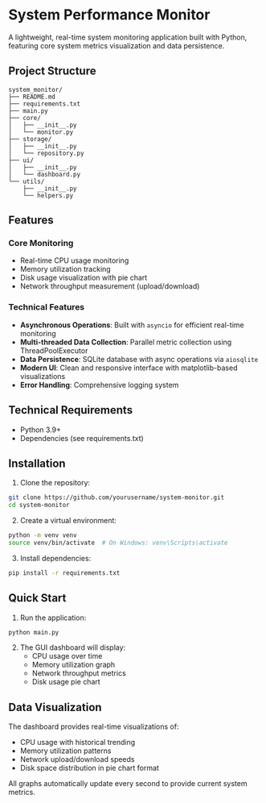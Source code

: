 # System Performance Monitor

A lightweight, real-time system monitoring application built with Python, featuring core system metrics visualization and data persistence.

## Project Structure
```
system_monitor/
├── README.md
├── requirements.txt
├── main.py
├── core/
│   ├── __init__.py
│   └── monitor.py
├── storage/
│   ├── __init__.py
│   └── repository.py
├── ui/
│   ├── __init__.py
│   └── dashboard.py
└── utils/
    ├── __init__.py
    └── helpers.py
```

## Features

### Core Monitoring
- Real-time CPU usage monitoring
- Memory utilization tracking
- Disk usage visualization with pie chart
- Network throughput measurement (upload/download)

### Technical Features
- **Asynchronous Operations**: Built with `asyncio` for efficient real-time monitoring
- **Multi-threaded Data Collection**: Parallel metric collection using ThreadPoolExecutor
- **Data Persistence**: SQLite database with async operations via `aiosqlite`
- **Modern UI**: Clean and responsive interface with matplotlib-based visualizations
- **Error Handling**: Comprehensive logging system

## Technical Requirements

- Python 3.9+
- Dependencies (see requirements.txt)

## Installation

1. Clone the repository:
```bash
git clone https://github.com/yourusername/system-monitor.git
cd system-monitor
```

2. Create a virtual environment:
```bash
python -m venv venv
source venv/bin/activate  # On Windows: venv\Scripts\activate
```

3. Install dependencies:
```bash
pip install -r requirements.txt
```

## Quick Start

1. Run the application:
```bash
python main.py
```

2. The GUI dashboard will display:
   - CPU usage over time
   - Memory utilization graph
   - Network throughput metrics
   - Disk usage pie chart

## Data Visualization

The dashboard provides real-time visualizations of:
- CPU usage with historical trending
- Memory utilization patterns
- Network upload/download speeds
- Disk space distribution in pie chart format

All graphs automatically update every second to provide current system metrics.